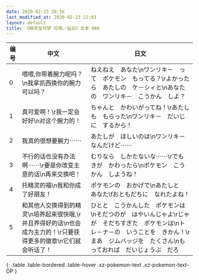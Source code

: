 ```yaml
---
date: 2020-02-23 20:56
last_modified_at: 2020-02-23 22:03
layout: default
title: 《精灵宝可梦 珍珠／钻石》文本 066
---
```

| 编号 | 中文 | 日文 |
| ---- | ---- | ---- |
| 0 | 喂喂,你带着腕力呢吗？\n我拿凯西换你的腕力可以吗？ | ねえねえ　あなた\nワンリキ－　って　ポケモン　もってる？\rよかったら　あたしの　ケ－シィと\nあなたの　ワンリキ－　こうかん　しよ？ |
| 1 | 真可爱啊！\r我一定会好好\n对这个腕力的！ | ちゃんと　かわいがってね！\rあたしも　もらった\nワンリキ－　だいじに　するから！ |
| 2 | 我真的很想要腕力⋯⋯ | あたしが　ほしいのは\nワンリキ－　なんだけど⋯⋯ |
| 3 | 不行的话也没有办法啊⋯⋯\r要是你改变主意的话\n再来交换吧！ | むりなら　しかたないな⋯⋯\rでも　きが　かわったら\nポケモン　こうかん　しようね！ |
| 4 | 托精灵的福\n我和你成了好朋友！ | ポケモンの　おかげで\nあたしと　あなた\fおともだちに　なれたよね！ |
| 5 | 和其他人交换得到的精灵\n培养起来很快哦,\r并且养得好的话\n也会成为主力的！\r只要获得更多的徽章\n它们就会听话了！ | ひとと　こうかんした　ポケモンは\nそだつのが　はやいんじゃよ\rじゃが　そだちすぎた　ポケモンは\nトレ－ナ－の　いうことを　きかん！\rまあ　ジムバッジを　たくさん\nもっておれば　だいじょうぶ　だろ |
{: .table .table-bordered .table-hover .xz-pokemon-text .xz-pokemon-text-DP }